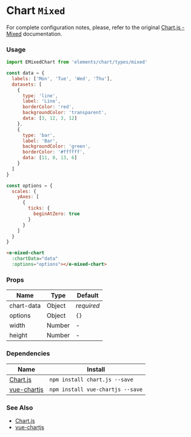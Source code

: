 # Chart `Mixed`

For complete configuration notes, please, refer to the original [Chart.js - Mixed](http://www.chartjs.org/docs/latest/charts/mixed.html) documentation.

<!-- STORY -->

### Usage

```javascript
import EMixedChart from 'elements/chart/types/mixed'

const data = {
  labels: ['Mon', 'Tue', 'Wed', 'Thu'],
  datasets: [
    {
      type: 'line',
      label: 'Line',
      borderColor: 'red',
      backgroundColor: 'transparent',
      data: [3, 12, 3, 12]
    },
    {
      type: 'bar',
      label: 'Bar',
      backgroundColor: 'green',
      borderColor: '#ffffff',
      data: [11, 8, 13, 6]
    }
  ]
}

const options = {
  scales: {
    yAxes: [
      {
        ticks: {
          beginAtZero: true
        }
      }
    ]
  }
}
```
```html
<e-mixed-chart
  :chartData="data"
  :options="options"></e-mixed-chart>
```

### Props

| Name        | Type    | Default    |
|-------------|---------|------------|
| chart-data  | Object  | *required* |
| options     | Object  | `{}`       |
| width       | Number  | -          |
| height      | Number  | -          |

### Dependencies

| Name        | Install    |
|-------------|---------|
| [Chart.js](http://www.chartjs.org/) | `npm install chart.js --save` |
| [vue-chartjs](https://github.com/apertureless/vue-chartjs) | `npm install vue-chartjs --save` |

### See Also
- [Chart.js](http://www.chartjs.org/)
- [vue-chartjs](https://github.com/apertureless/vue-chartjs)
